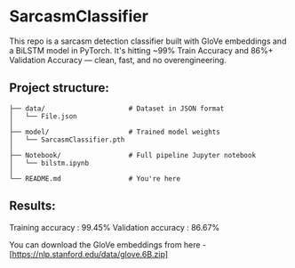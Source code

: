 # SarcasmClassifier
This repo is a sarcasm detection classifier built with GloVe embeddings and a BiLSTM model in PyTorch.
It's hitting ~99% Train Accuracy and 86%+ Validation Accuracy — clean, fast, and no overengineering.

## Project structure:
```
├── data/                     # Dataset in JSON format
│   └── File.json
│
├── model/                    # Trained model weights
│   └── SarcasmClassifier.pth
│
├── Notebook/                 # Full pipeline Jupyter notebook
│   └── bilstm.ipynb
│
└── README.md                 # You're here
```
## Results:
Training accuracy : 99.45%
Validation accuracy : 86.67%

You can download the GloVe embeddings from here - [https://nlp.stanford.edu/data/glove.6B.zip]
